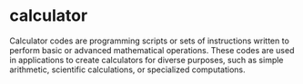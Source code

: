 # calculator
Calculator codes are programming scripts or sets of instructions written to perform basic or advanced mathematical operations. These codes are used in applications to create calculators for diverse purposes, such as simple arithmetic, scientific calculations, or specialized computations.
